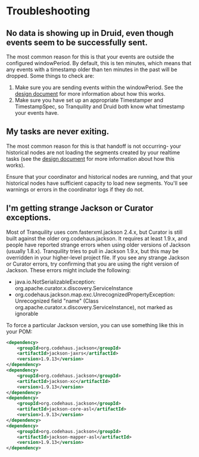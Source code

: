 # Troubleshooting

## No data is showing up in Druid, even though events seem to be successfully sent.

The most common reason for this is that your events are outside the configured windowPeriod. By default, this is ten
minutes, which means that any events with a timestamp older than ten minutes in the past will be dropped. Some things
to check are:

  1. Make sure you are sending events within the windowPeriod. See the [design document](design.md) for more information
  about how this works.
  2. Make sure you have set up an appropriate Timestamper and TimestampSpec, so Tranquility and Druid both know
  what timestamp your events have.

## My tasks are never exiting.

The most common reason for this is that handoff is not occurring- your historical nodes are not loading the segments
created by your realtime tasks (see the [design document](design.md) for more information about how this works).

Ensure that your coordinator and historical nodes are running, and that your historical nodes have sufficient capacity
to load new segments. You'll see warnings or errors in the coordinator logs if they do not.

## I'm getting strange Jackson or Curator exceptions.

Most of Tranquility uses com.fasterxml.jackson 2.4.x, but Curator is still built against the older org.codehaus.jackson.
It requires at least 1.9.x, and people have reported strange errors when using older versions of Jackson (usually
1.8.x). Tranquility tries to pull in Jackson 1.9.x, but this may be overridden in your higher-level project file. If
you see any strange Jackson or Curator errors, try confirming that you are using the right version of Jackson. These
errors might include the following:

- java.io.NotSerializableException: org.apache.curator.x.discovery.ServiceInstance
- org.codehaus.jackson.map.exc.UnrecognizedPropertyException: Unrecognized field "name" (Class org.apache.curator.x.discovery.ServiceInstance), not marked as ignorable

To force a particular Jackson version, you can use something like this in your POM:

```xml
<dependency>
    <groupId>org.codehaus.jackson</groupId>
    <artifactId>jackson-jaxrs</artifactId>
    <version>1.9.13</version>
</dependency>
<dependency>
    <groupId>org.codehaus.jackson</groupId>
    <artifactId>jackson-xc</artifactId>
    <version>1.9.13</version>
</dependency>
<dependency>
    <groupId>org.codehaus.jackson</groupId>
    <artifactId>jackson-core-asl</artifactId>
    <version>1.9.13</version>
</dependency>
<dependency>
    <groupId>org.codehaus.jackson</groupId>
    <artifactId>jackson-mapper-asl</artifactId>
    <version>1.9.13</version>
</dependency>
```
